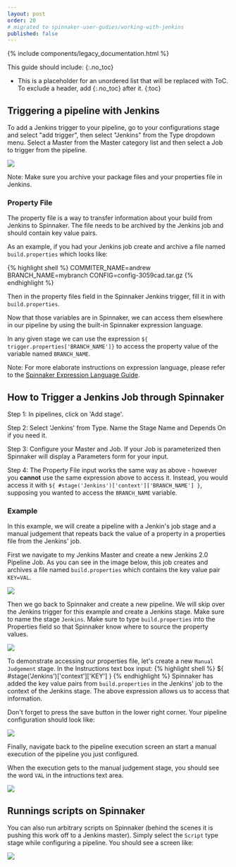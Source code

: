 ```yaml
---
layout: post
order: 20
# migrated to spinnaker-user-gudies/working-with-jenkins
published: false
---
```


{% include components/legacy_documentation.html %}

This guide should include:
{:.no_toc}
* This is a placeholder for an unordered list that will be replaced with ToC. To exclude a header, add {:.no_toc} after it.
{:toc}

## Triggering a pipeline with Jenkins


To add a Jenkins trigger to your pipeline, go to your configurations stage and select "add trigger", then select "Jenkins" from the Type dropdown menu. Select a Master from the Master category list and then select a Job to trigger from the pipeline.


![](https://d2ddoduugvun08.cloudfront.net/items/333F39092F0z1o220U2U/Image%202017-03-27%20at%204.47.35%20PM.png)



Note: Make sure you archive your package files and your properties file in Jenkins.



### Property File


The property file is a way to transfer information about your build from Jenkins to Spinnaker. The file needs to be archived by the Jenkins job and should contain key value pairs.


As an example, if you had your Jenkins job create and archive a file named `build.properties` which looks like:

{% highlight shell %}
COMMITER_NAME=andrew
BRANCH_NAME=mybranch
CONFIG=config-3059cad.tar.gz
{% endhighlight %}

Then in the property files field in the Spinnaker Jenkins trigger, fill it in with `build.properties`.


Now that those variables are in Spinnaker, we can access them elsewhere in our pipeline by using the built-in Spinnaker expression language.


In any given stage we can use the expression `${ trigger.properties['BRANCH_NAME']}` to access the property value of the variable named `BRANCH_NAME`.


Note: For more elaborate instructions on expression language, please refer to the [Spinnaker Expression Language Guide](http://docs.armory.io/user-guides/expression-language/).



## How to Trigger a Jenkins Job through Spinnaker


Step 1: In pipelines, click on 'Add stage'.


Step 2: Select 'Jenkins' from Type. Name the Stage Name and Depends On if you need it.


Step 3: Configure your Master and Job. If your Job is parameterized then Spinnaker will display a Parameters form for your input.


Step 4: The Property File input works the same way as above - however you **cannot** use the same expression above to access it. Instead, you would access it with `${ #stage('Jenkins')['context']['BRANCH_NAME'] }`, supposing you wanted to access the `BRANCH_NAME` variable.


### Example


In this example, we will create a pipeline with a Jenkin's job stage and a manual judgement that repeats back the value of a property in a properties file from the Jenkins' job.

First we navigate to my Jenkins Master and create a new Jenkins 2.0 Pipeline Job. As you can see in the image below, this job creates and archives a file named `build.properties` which contains the key value pair `KEY=VAL`.

![](https://d2ddoduugvun08.cloudfront.net/items/1k0z0c1H230v0Y1g3w0g/Image%202017-03-27%20at%205.20.02%20PM.png)

Then we go back to Spinnaker and create a new pipeline. We will skip over the Jenkins trigger for this example and create a Jenkins stage. Make sure to name the stage `Jenkins`. Make sure to type `build.properties` into the Properties field so that Spinnaker know where to source the property values.

![](https://d2ddoduugvun08.cloudfront.net/items/173L3Z472X0i3y1i171E/Image%202017-03-27%20at%205.21.05%20PM.png)

To demonstrate accessing our properties file, let's create a new `Manual Judgement` stage. In the Instructions text box input:
{% highlight shell %}
${ #stage('Jenkins')['context']['KEY'] }
{% endhighlight %}
Spinnaker has added the key value pairs from `build.properties` in the Jenkins' job to the context of the Jenkins stage. The above expression allows us to access that information.

Don't forget to press the save button in the lower right corner. Your pipeline configuration should look like:

![](https://d2ddoduugvun08.cloudfront.net/items/2K0s3w1K1Y0A0G2N0I2T/Image%202017-03-28%20at%202.04.43%20PM.png)

Finally, navigate back to the pipeline execution screen an start a manual execution of the pipeline you just configured.

When the execution gets to the manual judgement stage, you should see the word `VAL` in the intructions text area.

![](https://d2ddoduugvun08.cloudfront.net/items/1y2b0r462m2s390a1B3Q/Image%202017-03-28%20at%202.06.45%20PM.png)

## Runnings scripts on Spinnaker

You can also run arbitrary scripts on Spinnaker (behind the scenes it is pushing this work off to a Jenkins master). Simply select the `Script` type stage while configuring a pipeline. You should see a screen like:

![](https://d2ddoduugvun08.cloudfront.net/items/3k0N2U1q3i0p1D0o2Z3S/Image%202017-03-28%20at%202.10.26%20PM.png)

